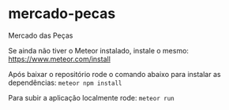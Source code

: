 # mercado-pecas
Mercado das Peças

Se ainda não tiver o Meteor instalado, instale o mesmo: https://www.meteor.com/install

Após baixar o repositório rode o comando abaixo para instalar as dependências:
`meteor npm install`

Para subir a aplicação localmente rode:
`meteor run`
